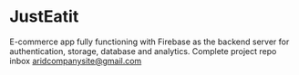 # JustEatit
E-commerce app fully functioning with Firebase as the backend server for authentication, storage, database and analytics.
Complete project repo
inbox aridcompanysite@gmail.com
